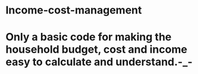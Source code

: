 # Income-cost-management
# Only a basic code for making the household budget, cost and income easy to calculate and understand.-_-
